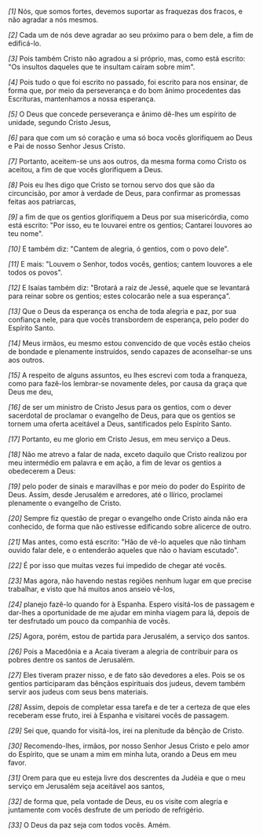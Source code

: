 *[1]* Nós, que somos fortes, devemos suportar as fraquezas dos fracos, e não agradar a nós mesmos.

*[2]* Cada um de nós deve agradar ao seu próximo para o bem dele, a fim de edificá-lo.

*[3]* Pois também Cristo não agradou a si próprio, mas, como está escrito: "Os insultos daqueles que te insultam caíram sobre mim".

*[4]* Pois tudo o que foi escrito no passado, foi escrito para nos ensinar, de forma que, por meio da perseverança e do bom ânimo procedentes das Escrituras, mantenhamos a nossa esperança.

*[5]* O Deus que concede perseverança e ânimo dê-lhes um espírito de unidade, segundo Cristo Jesus,

*[6]* para que com um só coração e uma só boca vocês glorifiquem ao Deus e Pai de nosso Senhor Jesus Cristo.

*[7]* Portanto, aceitem-se uns aos outros, da mesma forma como Cristo os aceitou, a fim de que vocês glorifiquem a Deus.

*[8]* Pois eu lhes digo que Cristo se tornou servo dos que são da circuncisão, por amor à verdade de Deus, para confirmar as promessas feitas aos patriarcas,

*[9]* a fim de que os gentios glorifiquem a Deus por sua misericórdia, como está escrito: "Por isso, eu te louvarei entre os gentios; Cantarei louvores ao teu nome".

*[10]* E também diz: "Cantem de alegria, ó gentios, com o povo dele".

*[11]* E mais: "Louvem o Senhor, todos vocês, gentios; cantem louvores a ele todos os povos".

*[12]* E Isaías também diz: "Brotará a raiz de Jessé, aquele que se levantará para reinar sobre os gentios; estes colocarão nele a sua esperança".

*[13]* Que o Deus da esperança os encha de toda alegria e paz, por sua confiança nele, para que vocês transbordem de esperança, pelo poder do Espírito Santo.

*[14]* Meus irmãos, eu mesmo estou convencido de que vocês estão cheios de bondade e plenamente instruídos, sendo capazes de aconselhar-se uns aos outros.

*[15]* A respeito de alguns assuntos, eu lhes escrevi com toda a franqueza, como para fazê-los lembrar-se novamente deles, por causa da graça que Deus me deu,

*[16]* de ser um ministro de Cristo Jesus para os gentios, com o dever sacerdotal de proclamar o evangelho de Deus, para que os gentios se tornem uma oferta aceitável a Deus, santificados pelo Espírito Santo.

*[17]* Portanto, eu me glorio em Cristo Jesus, em meu serviço a Deus.

*[18]* Não me atrevo a falar de nada, exceto daquilo que Cristo realizou por meu intermédio em palavra e em ação, a fim de levar os gentios a obedecerem a Deus:

*[19]* pelo poder de sinais e maravilhas e por meio do poder do Espírito de Deus. Assim, desde Jerusalém e arredores, até o Ilírico, proclamei plenamente o evangelho de Cristo.

*[20]* Sempre fiz questão de pregar o evangelho onde Cristo ainda não era conhecido, de forma que não estivesse edificando sobre alicerce de outro.

*[21]* Mas antes, como está escrito: "Hão de vê-lo aqueles que não tinham ouvido falar dele, e o entenderão aqueles que não o haviam escutado".

*[22]* É por isso que muitas vezes fui impedido de chegar até vocês.

*[23]* Mas agora, não havendo nestas regiões nenhum lugar em que precise trabalhar, e visto que há muitos anos anseio vê-los,

*[24]* planejo fazê-lo quando for à Espanha. Espero visitá-los de passagem e dar-lhes a oportunidade de me ajudar em minha viagem para lá, depois de ter desfrutado um pouco da companhia de vocês.

*[25]* Agora, porém, estou de partida para Jerusalém, a serviço dos santos.

*[26]* Pois a Macedônia e a Acaia tiveram a alegria de contribuir para os pobres dentre os santos de Jerusalém.

*[27]* Eles tiveram prazer nisso, e de fato são devedores a eles. Pois se os gentios participaram das bênçãos espirituais dos judeus, devem também servir aos judeus com seus bens materiais.

*[28]* Assim, depois de completar essa tarefa e de ter a certeza de que eles receberam esse fruto, irei à Espanha e visitarei vocês de passagem.

*[29]* Sei que, quando for visitá-los, irei na plenitude da bênção de Cristo.

*[30]* Recomendo-lhes, irmãos, por nosso Senhor Jesus Cristo e pelo amor do Espírito, que se unam a mim em minha luta, orando a Deus em meu favor.

*[31]* Orem para que eu esteja livre dos descrentes da Judéia e que o meu serviço em Jerusalém seja aceitável aos santos,

*[32]* de forma que, pela vontade de Deus, eu os visite com alegria e juntamente com vocês desfrute de um período de refrigério.

*[33]* O Deus da paz seja com todos vocês. Amém.

